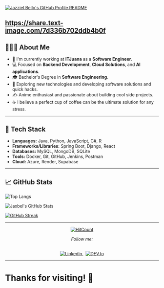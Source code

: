 <a href="https://github.com/Jaxbel">
  <picture>
    <source media="(prefers-color-scheme: dark)" srcset="https://raw.githubusercontent.com/Jaxbel/Jaxbel/main/dark_mode.svg">
    <img alt="Jazziel Bello's GitHub Profile README" src="[https://raw.githubusercontent.com/Jaxbel/Jaxbel/main/light_mode.svg](https://share.text-image.com/7d336b702ddb4b0f)">
  </picture>
</a>

https://share.text-image.com/7d336b702ddb4b0f
---

## 👨🏻‍💻 About Me

- 🔭 I'm currently working at **ITJuana** as a **Software Engineer**.
- 💻 Focused on **Backend Development**, **Cloud Solutions**, and **AI applications**.
- 🎓 Bachelor's Degree in **Software Engineering**.
- 🤔 Exploring new technologies and developing software solutions and quick hacks.
- ✍️ Anime enthusiast and passionate about building cool side projects.
- ☕ I believe a perfect cup of coffee can be the ultimate solution for any stress.

---

## 🚀 Tech Stack

- **Languages:** Java, Python, JavaScript, C#, R
- **Frameworks/Libraries:** Spring Boot, Django, React
- **Databases:** MySQL, MongoDB, SQLite
- **Tools:** Docker, Git, GitHub, Jenkins, Postman
- **Cloud:** Azure, Render, Supabase

---

## 📈 GitHub Stats

![Top Langs](https://github-readme-stats.vercel.app/api/top-langs/?username=Jaxbel&theme=graywhite&layout=compact)

![Jaxbel's GitHub Stats](https://github-readme-stats.vercel.app/api?username=Jaxbel&show_icons=true&theme=graywhite)

[![GitHub Streak](http://github-readme-streak-stats.herokuapp.com?user=Jaxbel&theme=graywhite&hide_border=true&date_format=M%20j%5B%2C%20Y%5D)](https://git.io/streak-stats)

---

<div align="center">

[![HitCount](http://hits.dwyl.com/Jaxbel/Jaxbel.svg)](http://hits.dwyl.com/Jaxbel/Jaxbel)

<i>Follow me:</i><br><br>

<a href="https://www.linkedin.com/in/jazziel-bello-86630323b" target="_blank">
  <img src="https://img.shields.io/badge/LinkedIn-%230077B5.svg?&style=flat-square&logo=linkedin&logoColor=white" alt="LinkedIn">
</a>
&nbsp;
<a href="https://dev.to/jaxbel" target="_blank">
  <img src="https://img.shields.io/badge/DEV.to-%230A0A0A.svg?&style=flat-square&logo=dev.to&logoColor=white" alt="DEV.to">
</a>

</div>

---

# Thanks for visiting! 🚀
